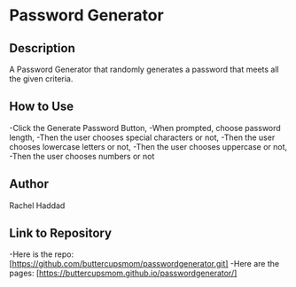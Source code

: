 # Password Generator

## Description

A Password Generator that randomly generates a password that meets all the given criteria.

## How to Use

-Click the Generate Password Button,
-When prompted, choose password length,
-Then the user chooses special characters or not,
-Then the user chooses lowercase letters or not,
-Then the user chooses uppercase or not,
-Then the user chooses numbers or not

## Author

Rachel Haddad

## Link to Repository

-Here is the repo: [https://github.com/buttercupsmom/passwordgenerator.git]
-Here are the pages: [https://buttercupsmom.github.io/passwordgenerator/]
